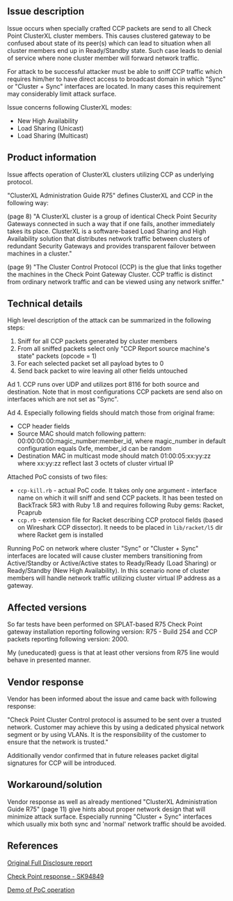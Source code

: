 Issue description
-----------------

Issue occurs when specially crafted CCP packets are send to all Check Point
ClusterXL cluster members. This causes clustered gateway to be confused about
state of its peer(s) which can lead to situation when all cluster members end
up in Ready/Standby state. Such case leads to denial of service where none
cluster member will forward network traffic.

For attack to be successful attacker must be able to sniff CCP traffic which
requires him/her to have direct access to broadcast domain in which "Sync" or
"Cluster + Sync" interfaces are located. In many cases this requirement may
considerably limit attack surface.

Issue concerns following ClusterXL modes:

  * New High Availability
  * Load Sharing (Unicast)
  * Load Sharing (Multicast)


Product information
-------------------

Issue affects operation of ClusterXL clusters utilizing CCP as underlying
protocol.

"ClusterXL Administration Guide R75" defines ClusterXL and CCP in the
following way:

(page 8)
"A ClusterXL cluster is a group of identical Check Point Security Gateways
connected in such a way that if one fails, another immediately takes its
place.  ClusterXL is a software-based Load Sharing and High Availability
solution that distributes network traffic between clusters of redundant
Security Gateways and provides transparent failover between machines in a
cluster."

(page 9)
"The Cluster Control Protocol (CCP) is the glue that links together the
machines in the Check Point Gateway Cluster. CCP traffic is distinct from
ordinary network traffic and can be viewed using any network sniffer."


Technical details
-----------------

High level description of the attack can be summarized in the following steps:

  1. Sniff for all CCP packets generated by cluster members
  2. From all sniffed packets select only "CCP Report source machine's state"
     packets (opcode = 1)
  3. For each selected packet set all payload bytes to 0
  4. Send back packet to wire leaving all other fields untouched

Ad 1. CCP runs over UDP and utilizes port 8116 for both source and
destination. Note that in most configurations CCP packets are send also on
interfaces which are not set as "Sync".

Ad 4. Especially following fields should match those from original frame:
  * CCP header fields
  * Source MAC should match following pattern:
    00:00:00:00:magic_number:member_id, where magic_number in default
    configuration equals 0xfe, member_id can be random
  * Destination MAC in multicast mode should match 01:00:05:xx:yy:zz where
    xx:yy:zz reflect last 3 octets of cluster virtual IP

Attached PoC consists of two files:

  * `ccp-kill.rb` - actual PoC code. It takes only one argument - interface
    name on which it will sniff and send CCP packets. It has been tested on
    BackTrack 5R3 with Ruby 1.8 and requires following Ruby gems: Racket,
    Pcaprub
  * `ccp.rb` - extension file for Racket describing CCP protocol fields (based
    on Wireshark CCP dissector). It needs to be placed in `lib/racket/l5` dir
    where Racket gem is installed

Running PoC on network where cluster "Sync" or "Cluster + Sync" interfaces are
located will cause cluster members transitioning from Active/Standby or
Active/Active states to Ready/Ready (Load Sharing) or Ready/Standby (New High
Availability). In this scenario none of cluster members will handle network
traffic utilizing cluster virtual IP address as a gateway.


Affected versions
-----------------

So far tests have been performed on SPLAT-based R75 Check Point gateway
installation reporting following version: R75 - Build 254 and CCP packets
reporting following version: 2000.

My (uneducated) guess is that at least other versions from R75 line would
behave in presented manner.


Vendor response
---------------

Vendor has been informed about the issue and came back with following
response:

"Check Point Cluster Control protocol is assumed to be sent over a trusted
network. Customer may achieve this by using a dedicated physical network
segment or by using VLANs. It is the responsibility of the customer to ensure
that the network is trusted."

Additionally vendor confirmed that in future releases packet digital
signatures for CCP will be introduced.


Workaround/solution
-------------------

Vendor response as well as already mentioned "ClusterXL Administration Guide
R75" (page 11) give hints about proper network design that will minimize
attack surface. Especially running "Cluster + Sync" interfaces which usually
mix both sync and 'normal' network traffic should be avoided.


References
----------

[Original Full Disclosure report](http://seclists.org/fulldisclosure/2013/Sep/40)

[Check Point response - SK94849](http://supportcontent.checkpoint.com/solutions?id=sk94849)

[Demo of PoC operation](http://youtu.be/pcg4oGXreKM)

